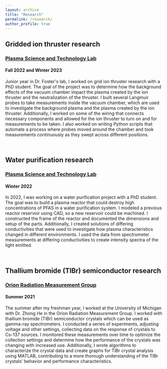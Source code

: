 ```yaml
---
layout: archive
title: "Research"
permalink: /research/
author_profile: true
---
```


## Gridded ion thruster research
### [Plasma Science and Technology Lab](https://pstlab.engin.umich.edu)
#### Fall 2022 and Winter 2023

Junior year in Dr. Foster's lab, I worked on grid ion thruster research with a PhD student. The goal of the project was to determine how the background effects of the vacuum chamber impact the plasma created by the ion thruster and the neutralization of the thruster. I built several Langmuir probes to take measurements inside the vacuum chamber, which are used to investigate the background plasma and the plasma created by the ion thruster. Additionally, I worked on some of the wiring that connects necessary components and allowed for the ion thruster to turn on and for measurements to be taken. I also worked on writing Python scripts that automate a process where probes moved around the chamber and took measurements continuously as they swept across different positions.

<br>

## Water purification research
### [Plasma Science and Technology Lab](https://pstlab.engin.umich.edu)
#### Winter 2022

In 2022, I was working on a water purification project with a PhD student. The goal was to build a plasma reactor that could destroy high concentrations of PFAS in a water purification system. I modeled a previous reactor reservoir using CAD, so a new reservoir could be machined. I constructed the frame of the reactor and documented the dimensions and setup of the parts. Additionally, I created solutions of differing conductivities that were used to investigate how plasma characteristics changed in different environments. I used the data from spectrometer measurements at differing conductivities to create intensity spectra of the light emitted.


<br>

## Thallium bromide (TlBr) semiconductor research
### [Orion Radiation Measurement Group](https://cztlab.engin.umich.edu)
#### Summer 2021

The summer after my freshman year, I worked at the University of Michigan with Dr. Zhong He in the Orion Radiation Measurement Group. I worked with thallium bromide (TlBr) semiconductor crystals which can be used as gamma-ray spectrometers. I conducted a series of experiments, adjusting voltage and other settings, collecting data on the response of crystals to Cs-137 sources. I monitored these measurements over time to optimize the collection settings and determine how the performance of the crystals was changing with increased use. Additionally, I wrote algorithms to characterize the crystal data and create graphs for TlBr crystal analysis using MATLAB, contributing to a more thorough understanding of the TlBr crystals' behavior and performance characteristics.